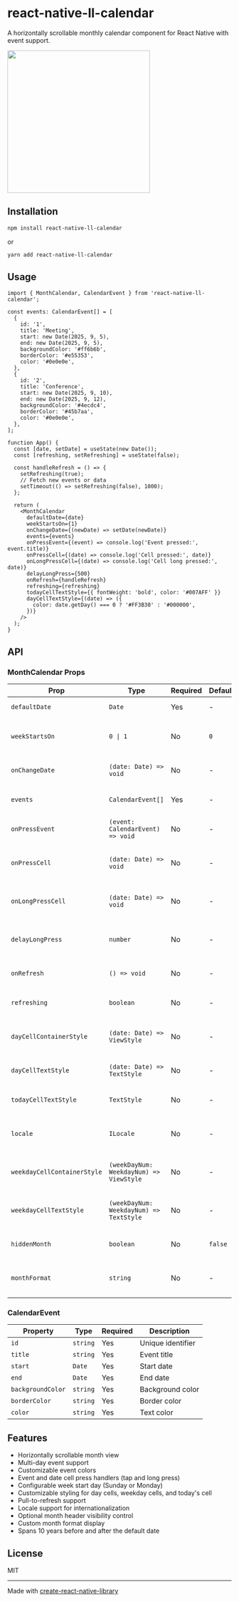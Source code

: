 # react-native-ll-calendar

A horizontally scrollable monthly calendar component for React Native with event support.

<img src="assets/screen-shot.png" width="320px">

## Installation

```sh
npm install react-native-ll-calendar
```

or

```sh
yarn add react-native-ll-calendar
```

## Usage

```tsx
import { MonthCalendar, CalendarEvent } from 'react-native-ll-calendar';

const events: CalendarEvent[] = [
  {
    id: '1',
    title: 'Meeting',
    start: new Date(2025, 9, 5),
    end: new Date(2025, 9, 5),
    backgroundColor: '#ff6b6b',
    borderColor: '#e55353',
    color: '#0e0e0e',
  },
  {
    id: '2',
    title: 'Conference',
    start: new Date(2025, 9, 10),
    end: new Date(2025, 9, 12),
    backgroundColor: '#4ecdc4',
    borderColor: '#45b7aa',
    color: '#0e0e0e',
  },
];

function App() {
  const [date, setDate] = useState(new Date());
  const [refreshing, setRefreshing] = useState(false);

  const handleRefresh = () => {
    setRefreshing(true);
    // Fetch new events or data
    setTimeout(() => setRefreshing(false), 1000);
  };

  return (
    <MonthCalendar
      defaultDate={date}
      weekStartsOn={1}
      onChangeDate={(newDate) => setDate(newDate)}
      events={events}
      onPressEvent={(event) => console.log('Event pressed:', event.title)}
      onPressCell={(date) => console.log('Cell pressed:', date)}
      onLongPressCell={(date) => console.log('Cell long pressed:', date)}
      delayLongPress={500}
      onRefresh={handleRefresh}
      refreshing={refreshing}
      todayCellTextStyle={{ fontWeight: 'bold', color: '#007AFF' }}
      dayCellTextStyle={(date) => ({
        color: date.getDay() === 0 ? '#FF3B30' : '#000000',
      })}
    />
  );
}
```

## API

### MonthCalendar Props

| Prop | Type | Required | Default | Description |
|------|------|----------|---------|-------------|
| `defaultDate` | `Date` | Yes | - | Initial date to display |
| `weekStartsOn` | `0 \| 1` | No | `0` | Week start day (0 = Sunday, 1 = Monday) |
| `onChangeDate` | `(date: Date) => void` | No | - | Callback when month changes |
| `events` | `CalendarEvent[]` | Yes | - | Array of calendar events |
| `onPressEvent` | `(event: CalendarEvent) => void` | No | - | Callback when event is pressed |
| `onPressCell` | `(date: Date) => void` | No | - | Callback when date cell is pressed |
| `onLongPressCell` | `(date: Date) => void` | No | - | Callback when date cell is long pressed |
| `delayLongPress` | `number` | No | - | Delay in ms before long press is triggered |
| `onRefresh` | `() => void` | No | - | Callback for pull-to-refresh |
| `refreshing` | `boolean` | No | - | Whether the calendar is refreshing |
| `dayCellContainerStyle` | `(date: Date) => ViewStyle` | No | - | Style function for day cell container |
| `dayCellTextStyle` | `(date: Date) => TextStyle` | No | - | Style function for day cell text |
| `todayCellTextStyle` | `TextStyle` | No | - | Style for today's cell text |
| `locale` | `ILocale` | No | - | Locale configuration for date formatting |
| `weekdayCellContainerStyle` | `(weekDayNum: WeekdayNum) => ViewStyle` | No | - | Style function for weekday cell container |
| `weekdayCellTextStyle` | `(weekDayNum: WeekdayNum) => TextStyle` | No | - | Style function for weekday cell text |
| `hiddenMonth` | `boolean` | No | `false` | Hide month header display |
| `monthFormat` | `string` | No | - | Custom format string for month display |

### CalendarEvent

| Property | Type | Required | Description |
|----------|------|----------|-------------|
| `id` | `string` | Yes | Unique identifier |
| `title` | `string` | Yes | Event title |
| `start` | `Date` | Yes | Start date |
| `end` | `Date` | Yes | End date |
| `backgroundColor` | `string` | Yes | Background color |
| `borderColor` | `string` | Yes | Border color |
| `color` | `string` | Yes | Text color |

## Features

- Horizontally scrollable month view
- Multi-day event support
- Customizable event colors
- Event and date cell press handlers (tap and long press)
- Configurable week start day (Sunday or Monday)
- Customizable styling for day cells, weekday cells, and today's cell
- Pull-to-refresh support
- Locale support for internationalization
- Optional month header visibility control
- Custom month format display
- Spans 10 years before and after the default date

## License

MIT

---

Made with [create-react-native-library](https://github.com/callstack/react-native-builder-bob)
